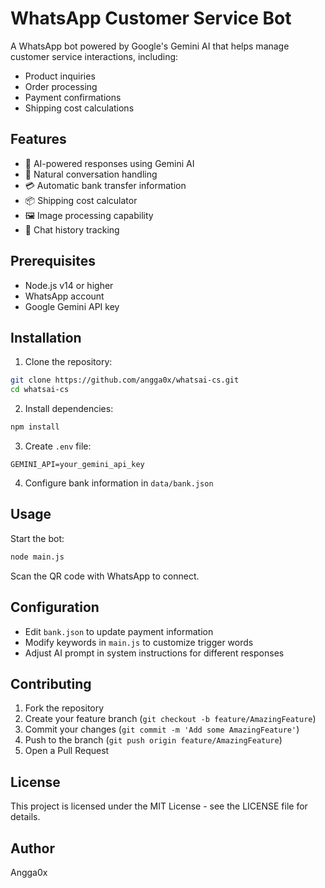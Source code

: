 # WhatsApp Customer Service Bot

A WhatsApp bot powered by Google's Gemini AI that helps manage customer service interactions, including:
- Product inquiries
- Order processing
- Payment confirmations
- Shipping cost calculations

## Features

- 🤖 AI-powered responses using Gemini AI
- 💬 Natural conversation handling
- 💳 Automatic bank transfer information
- 📦 Shipping cost calculator
- 🖼️ Image processing capability
- 💾 Chat history tracking

## Prerequisites

- Node.js v14 or higher
- WhatsApp account
- Google Gemini API key

## Installation

1. Clone the repository:
```bash
git clone https://github.com/angga0x/whatsai-cs.git
cd whatsai-cs
```

2. Install dependencies:
```bash
npm install
```

3. Create `.env` file:
```env
GEMINI_API=your_gemini_api_key
```

4. Configure bank information in `data/bank.json`

## Usage

Start the bot:
```bash
node main.js
```

Scan the QR code with WhatsApp to connect.

## Configuration

- Edit `bank.json` to update payment information
- Modify keywords in `main.js` to customize trigger words
- Adjust AI prompt in system instructions for different responses

## Contributing

1. Fork the repository
2. Create your feature branch (`git checkout -b feature/AmazingFeature`)
3. Commit your changes (`git commit -m 'Add some AmazingFeature'`)
4. Push to the branch (`git push origin feature/AmazingFeature`)
5. Open a Pull Request

## License

This project is licensed under the MIT License - see the LICENSE file for details.

## Author

Angga0x
